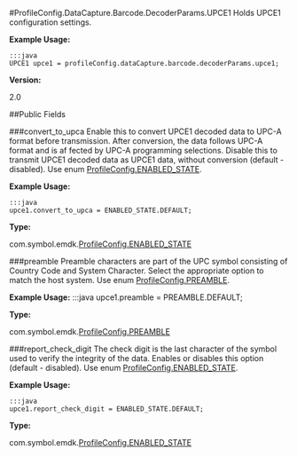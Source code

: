 #ProfileConfig.DataCapture.Barcode.DecoderParams.UPCE1
Holds UPCE1 configuration settings.

**Example Usage:**

	:::java
	UPCE1 upce1 = profileConfig.dataCapture.barcode.decoderParams.upce1;


**Version:**

2.0

##Public Fields

###convert_to_upca
Enable this to convert UPCE1 decoded data to UPC-A format before transmission. After conversion, the data follows UPC-A format and is af fected by UPC-A programming selections. Disable this to transmit UPCE1 decoded data as UPCE1 data, without conversion (default - disabled). Use enum [ProfileConfig.ENABLED_STATE](ProfileConfig.ENABLED_STATE).

**Example Usage:**

	:::java
	upce1.convert_to_upca = ENABLED_STATE.DEFAULT;


**Type:**

com.symbol.emdk.[ProfileConfig.ENABLED_STATE](ProfileConfig.ENABLED_STATE)

###preamble
Preamble characters are part of the UPC symbol consisting of Country Code and System Character. Select the appropriate option to match the host system. Use enum [ProfileConfig.PREAMBLE](ProfileConfig.PREAMBLE).

**Example Usage:**
	:::java
	upce1.preamble = PREAMBLE.DEFAULT;


**Type:**

com.symbol.emdk.[ProfileConfig.PREAMBLE](ProfileConfig.PREAMBLE)

###report_check_digit
The check digit is the last character of the symbol used to verify the integrity of the data. Enables or disables this option (default - disabled). Use enum [ProfileConfig.ENABLED_STATE](ProfileConfig.ENABLED_STATE).

**Example Usage:**

	:::java
	upce1.report_check_digit = ENABLED_STATE.DEFAULT;


**Type:**

com.symbol.emdk.[ProfileConfig.ENABLED_STATE](ProfileConfig.ENABLED_STATE)

